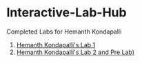 # Interactive-Lab-Hub

Completed Labs for Hemanth Kondapalli
 
1. [Hemanth Kondapalli's Lab 1](//github.com/hemanthk92/IDD-Fa18-Lab1)
2. [Hemanth Kondapalli's Lab 2 and Pre Lab)](//github.com/hemanthk92/IDD-Fa18-Lab2)

